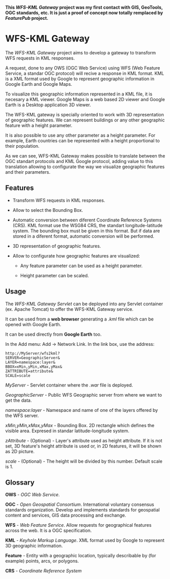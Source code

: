 **This _WFS-KML Gateway_ project was my first contact with GIS, GeoTools, OGC standards, etc. It is just a proof of concept now totally remplaced by _FeaturePub_ project.**


WFS-KML Gateway
===============

The _WFS-KML Gateway_ project aims to develop a gateway to transform WFS requests in KML responses.
  
  A request, done to any OWS (OGC Web Service) using WFS (Web Feature Service, a standar OGC protocol) will recive a response in KML format. KML is a XML format used by Google to represent geographic information in Google Earth and Google Maps.
  
  To visualize this geographic information represented in a KML file, it is necesary a KML viewer. Google Maps is a web based 2D viewer and Google Earth is a Desktop application 3D viewer.
  
  The WFS-KML gateway is specially oriented to work with 3D representation of geographic features. We can represent buildings or any other geographic feature with a height parameter.
  
  It is also possible to use any other parameter as a height parameter. For example, Earth countries can be represented with a height proportional to their population.

  As we can see, WFS-KML Gateway makes possible to translate between the OGC standart protocols and KML Google protocol, adding value to this translation allowing to configurate the way we visualize geographic features and their parameters.


Features
--------

  * Transform WFS requests in KML responses.
  
  * Allow to select the Bounding Box.
  
  * Automatic conversion between diferent Coordinate Reference Systems (CRS). KML format use the WSG84 CRS, the standart longitude-latitude system. The bounding box must be given in this format. But if data are stored in a diferent format, automatic conversion will be performed.
  
  * 3D representation of geographic features.
  
  * Allow to configurate how geographic features are visualized:
  
    * Any feature parameter can be used as a height parameter.
    
    * Height parameter can be scaled.


Usage
-----

  The _WFS-KML Gateway Servlet_ can be deployed into any Servlet container (ex. Apache Tomcat) to offer the WFS-KML Gateway service.

  It can be used from a **web browser** generating a _.kml_ file which can be opened with Google Earth.

  It can be used directly from **Google Earth** too.
  
  In the Add menu: Add -> Network Link. In the link box, use the address:

    http://MyServer/wfs2kml?
    SERVER=GeographicServer&
    LAYER=namespace:layer&
    BBOX=xMin,yMin,xMax,yMax&
    ZATTRIBUTE=attribute&
    SCALE=scale

  _MyServer_ - Servlet container where the _.war_ file is deployed.
  
  _GeographicServer_ - Public WFS Geographic server from where we want to get the data.
  
  _namespace:layer_ - Namespace and name of one of the layers offered by the WFS server.
  
  _xMin,yMin,xMax,yMax_ - Bounding Box. 2D rectangle which defines the visible area. Expresed in standar latitude-longitude system.
  
  _zAttribute_ - (Optional) - Layer's attribute used as height attribute. If it is not set, 3D feature's height attribute is used or, in 2D features, it will be shown as 2D picture.
  
  _scale_ - (Optional) - The height will be divided by this number. Default scale is 1.


Glossary
--------

  **OWS** - _OGC Web Service_.
  
  **OGC** - _Open Geospatial Consortium_. International voluntary consensus standards organization. Develop and implements standards for geospatial content and services, GIS data processing and exchange.
  
  **WFS** - _Web Feature Service_. Allow requests for geographical features across the web. It is a OGC specification.
  
  **KML** - _Keyhole Markup Language_. XML format used by Google to represent 3D geographic information.
  
  **Feature** - Entity with a geographic location, typically describable by (for example) points, arcs, or polygons.
  
  **CRS** - _Coordinate Reference System_

